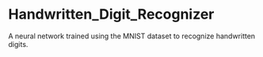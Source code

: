 # Handwritten_Digit_Recognizer
A neural network trained using the MNIST dataset to recognize handwritten digits.
